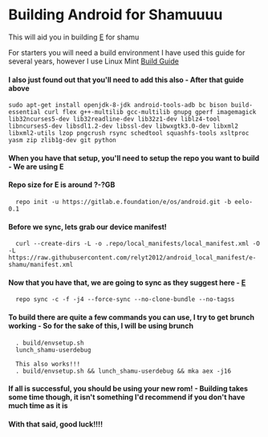 # Building Android for Shamuuuu
This will aid you in building [E](https://e.foundation/) for shamu 

For starters you will need a build environment
I have used this guide for several years, however I use Linux Mint 
[Build Guide](https://nathanpfry.com/how-to-setup-ubuntu-16-04-lts-xenial-xerus-to-compile-android-roms/)

#### I also just found out that you'll need to add this also - After that guide above

```
sudo apt-get install openjdk-8-jdk android-tools-adb bc bison build-essential curl flex g++-multilib gcc-multilib gnupg gperf imagemagick lib32ncurses5-dev lib32readline-dev lib32z1-dev liblz4-tool libncurses5-dev libsdl1.2-dev libssl-dev libwxgtk3.0-dev libxml2 libxml2-utils lzop pngcrush rsync schedtool squashfs-tools xsltproc yasm zip zlib1g-dev git python
```

#### When you have that setup, you'll need to setup the repo you want to build - We are using E
#### Repo size for E is around ?-?GB
```
  repo init -u https://gitlab.e.foundation/e/os/android.git -b eelo-0.1
```

#### Before we sync, lets grab our device manifest!
```
  curl --create-dirs -L -o .repo/local_manifests/local_manifest.xml -O -L https://raw.githubusercontent.com/relyt2012/android_local_manifest/e-shamu/manifest.xml
```

#### Now that you have that, we are going to sync as they suggest here - [E](https://gitlab.e.foundation/e/os/android)
```
  repo sync -c -f -j4 --force-sync --no-clone-bundle --no-tagss
```

#### To build there are quite a few commands you can use, I try to get brunch working - So for the sake of this, I will be using brunch
```
  . build/envsetup.sh
  lunch_shamu-userdebug

  This also works!!!
  . build/envsetup.sh && lunch_shamu-userdebug && mka aex -j16
```

#### If all is successful, you should be using your new rom! - Building takes some time though, it isn't something I'd recommend if you don't have much time as it is
#### With that said, good luck!!!!

